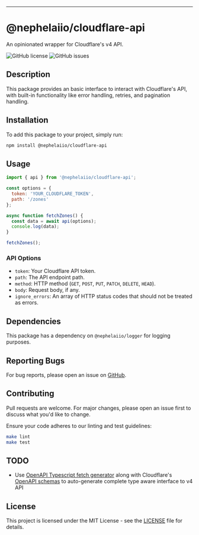 ---

# @nephelaiio/cloudflare-api

An opinionated wrapper for Cloudflare's v4 API.

![GitHub license](https://img.shields.io/badge/license-MIT-blue.svg)
![GitHub issues](https://img.shields.io/github/issues/nephelaiio/node-cloudflare-api)

## Description

This package provides an basic interface to interact with Cloudflare's API, with
built-in functionality like error handling, retries, and pagination handling.

## Installation

To add this package to your project, simply run:

```bash
npm install @nephelaiio/cloudflare-api
```

## Usage

```javascript
import { api } from '@nephelaiio/cloudflare-api';

const options = {
  token: 'YOUR_CLOUDFLARE_TOKEN',
  path: '/zones'
};

async function fetchZones() {
  const data = await api(options);
  console.log(data);
}

fetchZones();
```

### API Options

- `token`: Your Cloudflare API token.
- `path`: The API endpoint path.
- `method`: HTTP method (`GET`, `POST`, `PUT`, `PATCH`, `DELETE`, `HEAD`).
- `body`: Request body, if any.
- `ignore_errors`: An array of HTTP status codes that should not be treated as
  errors.

## Dependencies

This package has a dependency on `@nephelaiio/logger` for logging purposes.

## Reporting Bugs

For bug reports, please open an issue on
[GitHub](https://github.com/nephelaiio/node-cloudflare-api/issues).

## Contributing

Pull requests are welcome. For major changes, please open an issue first to
discuss what you'd like to change.

Ensure your code adheres to our linting and test guidelines:

```bash
make lint
make test
```

## TODO

- Use
  [OpenAPI Typescript fetch generator](https://openapi-generator.tech/docs/generators/typescript-fetch)
  along with Cloudflare's
  [OpenAPI schemas](https://github.com/cloudflare/api-schemas) to auto-generate
  complete type aware interface to v4 API

## License

This project is licensed under the MIT License - see the [LICENSE](LICENSE) file
for details.
